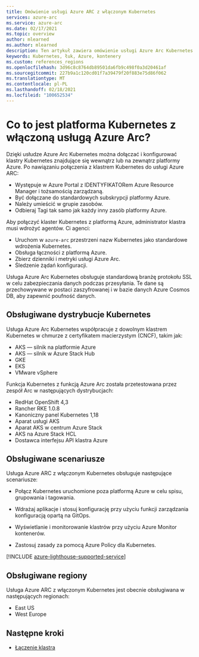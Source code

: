 ```yaml
---
title: Omówienie usługi Azure ARC z włączonym Kubernetes
services: azure-arc
ms.service: azure-arc
ms.date: 02/17/2021
ms.topic: overview
author: mlearned
ms.author: mlearned
description: Ten artykuł zawiera omówienie usługi Azure Arc Kubernetes.
keywords: Kubernetes, łuk, Azure, kontenery
ms.custom: references_regions
ms.openlocfilehash: 3d96c8c8764db89501da6fb9c498f0a3d20461af
ms.sourcegitcommit: 227b9a1c120cd01f7a39479f20f883e75d86f062
ms.translationtype: MT
ms.contentlocale: pl-PL
ms.lasthandoff: 02/18/2021
ms.locfileid: "100652534"
---
```

# <a name="what-is-azure-arc-enabled-kubernetes"></a>Co to jest platforma Kubernetes z włączoną usługą Azure Arc?

Dzięki usłudze Azure Arc Kubernetes można dołączać i konfigurować klastry Kubernetes znajdujące się wewnątrz lub na zewnątrz platformy Azure. Po nawiązaniu połączenia z klastrem Kubernetes do usługi Azure ARC:
* Występuje w Azure Portal z IDENTYFIKATORem Azure Resource Manager i tożsamością zarządzaną. 
* Być dołączane do standardowych subskrypcji platformy Azure.
* Należy umieścić w grupie zasobów.
* Odbieraj Tagi tak samo jak każdy inny zasób platformy Azure. 

Aby połączyć klaster Kubernetes z platformą Azure, administrator klastra musi wdrożyć agentów. Ci agenci:
* Uruchom w `azure-arc` przestrzeni nazw Kubernetes jako standardowe wdrożenia Kubernetes.
* Obsługa łączności z platformą Azure.
* Zbierz dzienniki i metryki usługi Azure Arc.
* Śledzenie żądań konfiguracji. 

Usługa Azure Arc Kubernetes obsługuje standardową branżę protokołu SSL w celu zabezpieczania danych podczas przesyłania. Te dane są przechowywane w postaci zaszyfrowanej i w bazie danych Azure Cosmos DB, aby zapewnić poufność danych.
 
## <a name="supported-kubernetes-distributions"></a>Obsługiwane dystrybucje Kubernetes

Usługa Azure Arc Kubernetes współpracuje z dowolnym klastrem Kubernetes w chmurze z certyfikatem macierzystym (CNCF), takim jak:
* AKS — silnik na platformie Azure
* AKS — silnik w Azure Stack Hub
* GKE
* EKS
* VMware vSphere

Funkcja Kubernetes z funkcją Azure Arc została przetestowana przez zespół Arc w następujących dystrybucjach:
* RedHat OpenShift 4,3
* Rancher RKE 1.0.8
* Kanoniczny panel Kubernetes 1,18
* Aparat usługi AKS
* Aparat AKS w centrum Azure Stack
* AKS na Azure Stack HCL
* Dostawca interfejsu API klastra Azure

## <a name="supported-scenarios"></a>Obsługiwane scenariusze 

Usługa Azure ARC z włączonym Kubernetes obsługuje następujące scenariusze: 

* Połącz Kubernetes uruchomione poza platformą Azure w celu spisu, grupowania i tagowania.

* Wdrażaj aplikacje i stosuj konfigurację przy użyciu funkcji zarządzania konfiguracją opartą na GitOps. 

* Wyświetlanie i monitorowanie klastrów przy użyciu Azure Monitor kontenerów. 

* Zastosuj zasady za pomocą Azure Policy dla Kubernetes. 

[!INCLUDE [azure-lighthouse-supported-service](../../../includes/azure-lighthouse-supported-service.md)]

## <a name="supported-regions"></a>Obsługiwane regiony 

Usługa Azure ARC z włączonym Kubernetes jest obecnie obsługiwana w następujących regionach: 

* East US 
* West Europe

## <a name="next-steps"></a>Następne kroki

* [Łączenie klastra](./connect-cluster.md)
